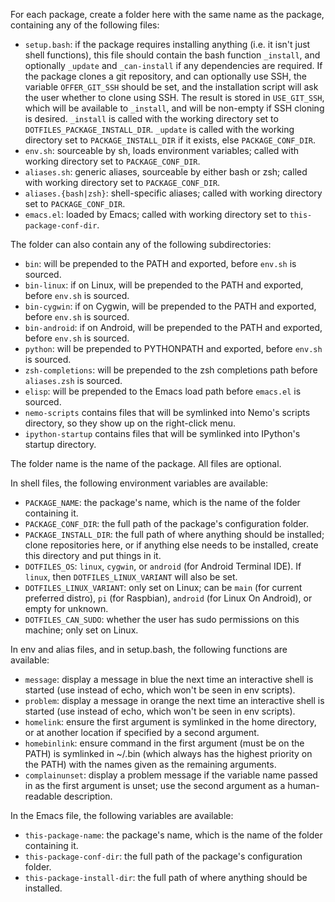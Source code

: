 For each package, create a folder here with the same name as the
package, containing any of the following files:

- `setup.bash`: if the package requires installing anything (i.e. it
  isn't just shell functions), this file should contain the bash
  function `_install`, and optionally `_update` and `_can-install` if
  any dependencies are required. If the package clones a git
  repository, and can optionally use SSH, the variable `OFFER_GIT_SSH`
  should be set, and the installation script will ask the user whether
  to clone using SSH. The result is stored in `USE_GIT_SSH`, which
  will be available to `_install`, and will be non-empty if SSH
  cloning is desired. `_install` is called with the working directory
  set to `DOTFILES_PACKAGE_INSTALL_DIR`. `_update` is called with
  the working directory set to `PACKAGE_INSTALL_DIR` if it exists,
  else `PACKAGE_CONF_DIR`.
- `env.sh`: sourceable by sh, loads environment variables; called with
  working directory set to `PACKAGE_CONF_DIR`.
- `aliases.sh`: generic aliases, sourceable by either bash or zsh;
  called with working directory set to `PACKAGE_CONF_DIR`.
- `aliases.{bash|zsh}`: shell-specific aliases; called with working
  directory set to `PACKAGE_CONF_DIR`.
- `emacs.el`: loaded by Emacs; called with working directory set to
  `this-package-conf-dir`.

The folder can also contain any of the following subdirectories:
- `bin`: will be prepended to the PATH and exported, before `env.sh`
  is sourced.
- `bin-linux`: if on Linux, will be prepended to the PATH and
  exported, before `env.sh` is sourced.
- `bin-cygwin`: if on Cygwin, will be prepended to the PATH and
  exported, before `env.sh` is sourced.
- `bin-android`: if on Android, will be prepended to the PATH and
  exported, before `env.sh` is sourced.
- `python`: will be prepended to PYTHONPATH and exported, before
  `env.sh` is sourced.
- `zsh-completions`: will be prepended to the zsh completions path
  before `aliases.zsh` is sourced.
- `elisp`: will be prepended to the Emacs load path before `emacs.el`
  is sourced.
- `nemo-scripts` contains files that will be symlinked into Nemo's
  scripts directory, so they show up on the right-click menu.
- `ipython-startup` contains files that will be symlinked into
  IPython's startup directory.

The folder name is the name of the package. All files are optional.

In shell files, the following environment variables are available:
- `PACKAGE_NAME`: the package's name, which is the name of the folder
  containing it.
- `PACKAGE_CONF_DIR`: the full path of the package's configuration
  folder.
- `PACKAGE_INSTALL_DIR`: the full path of where anything should be
  installed; clone repositories here, or if anything else needs to
  be installed, create this directory and put things in it.
- `DOTFILES_OS`: `linux`, `cygwin`, or `android` (for Android
  Terminal IDE). If `linux`, then `DOTFILES_LINUX_VARIANT` will
  also be set.
- `DOTFILES_LINUX_VARIANT`: only set on Linux; can be `main` (for
  current preferred distro), `pi` (for Raspbian), `android` (for Linux
  On Android), or empty for unknown.
- `DOTFILES_CAN_SUDO`: whether the user has sudo permissions on
  this machine; only set on Linux.

In env and alias files, and in setup.bash, the following functions are
available:
- `message`: display a message in blue the next time an interactive
  shell is started (use instead of echo, which won't be seen in env
  scripts).
- `problem`: display a message in orange the next time an interactive
  shell is started (use instead of echo, which won't be seen in env
  scripts).
- `homelink`: ensure the first argument is symlinked in the home
  directory, or at another location if specified by a second argument.
- `homebinlink`: ensure command in the first argument (must be on the
  PATH) is symlinked in ~/.bin (which always has the highest priority
  on the PATH) with the names given as the remaining arguments.
- `complainunset`: display a problem message if the variable name
  passed in as the first argument is unset; use the second argument as
  a human-readable description.

In the Emacs file, the following variables are available:
- `this-package-name`: the package's name, which is the name of the
  folder containing it.
- `this-package-conf-dir`: the full path of the package's
  configuration folder.
- `this-package-install-dir`: the full path of where anything should
  be installed.
